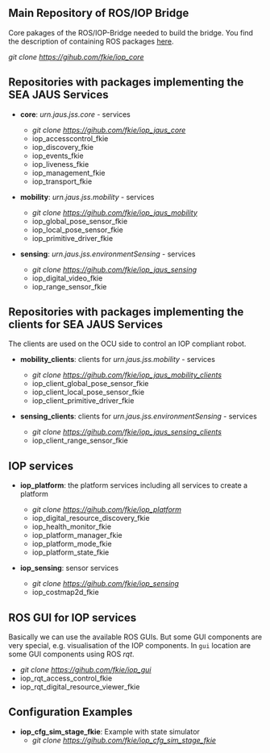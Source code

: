 ## Main Repository of ROS/IOP Bridge
Core pakages of the ROS/IOP-Bridge needed to build the bridge. You find the description of containing ROS packages [here](doc/other_packages.md).

_git clone https://gihub.com/fkie/iop_core_

## Repositories with packages implementing the SEA JAUS Services

- **core**: _urn.jaus.jss.core_ - services
    - _git clone https://gihub.com/fkie/iop_jaus_core_
    - iop_accesscontrol_fkie
    - iop_discovery_fkie
    - iop_events_fkie
    - iop_liveness_fkie
    - iop_management_fkie
    - iop_transport_fkie

- **mobility**: _urn.jaus.jss.mobility_ - services
    - _git clone https://gihub.com/fkie/iop_jaus_mobility_
    - iop_global_pose_sensor_fkie
    - iop_local_pose_sensor_fkie
    - iop_primitive_driver_fkie

- **sensing**: _urn.jaus.jss.environmentSensing_ - services
    - _git clone https://gihub.com/fkie/iop_jaus_sensing_
    - iop_digital_video_fkie
    - iop_range_sensor_fkie


## Repositories with packages implementing the **clients** for SEA JAUS Services

The clients are used on the OCU side to control an IOP compliant robot.

- **mobility_clients**: clients for _urn.jaus.jss.mobility_ - services
    - _git clone https://gihub.com/fkie/iop_jaus_mobility_clients_
    - iop_client_global_pose_sensor_fkie
    - iop_client_local_pose_sensor_fkie
    - iop_client_primitive_driver_fkie

- **sensing_clients**: clients for _urn.jaus.jss.environmentSensing_ - services
    - _git clone https://gihub.com/fkie/iop_jaus_sensing_clients_
    - iop_client_range_sensor_fkie

## IOP services
- **iop_platform**: the platform services including all services to create a platform
    - _git clone https://gihub.com/fkie/iop_platform_
    - iop_digital_resource_discovery_fkie
    - iop_health_monitor_fkie
    - iop_platform_manager_fkie
    - iop_platform_mode_fkie
    - iop_platform_state_fkie

- **iop_sensing**: sensor services
    - _git clone https://gihub.com/fkie/iop_sensing_
    - iop_costmap2d_fkie

## ROS GUI for IOP services
Basically we can use the available ROS GUIs. But some GUI components are very special, e.g. visualisation of the IOP components. In `gui` location are some GUI components using ROS *rqt*.
- _git clone https://gihub.com/fkie/iop_gui_
- iop_rqt_access_control_fkie
- iop_rqt_digital_resource_viewer_fkie

## Configuration Examples
- **iop_cfg_sim_stage_fkie**: Example with state simulator
	- _git clone https://gihub.com/fkie/iop_cfg_sim_stage_fkie_
